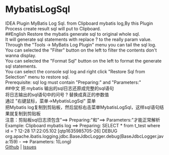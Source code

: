 # MybatisLogSql
IDEA Plugin MyBatis Log Sql.       from Clipboard mybatis log,By this Plugin Process  create result sql will put to Clipboard.
<br/>
      ##English
      Restore the mybatis generate sql to original whole sql.<br/>
      It will generate sql statements with replace ? to the really param value.<br/>
      Through the "Tools -> MyBatis Log Plugin" menu you can tail the sql log.<br/>
      You can selected the "Filter" button on the left to filter the contents don't wanna display.<br/>
      You can selected the "Format Sql" button on the left to format the generate sql statements.<br/>
      You can select the console sql log and right click "Restore Sql from Selection" menu to restore sql.<br/>
      Prerequisite: sql log must contain "Preparing:" and "Parameters:" <br/>
      ##中文
把 mybatis 输出的sql日志还原成完整的sql语句<br/>
      将日志输出的sql语句中的问号 ? 替换成真正的参数值<br/>
      通过 "右键鼠标，菜单->MybatisLogSql" 菜单<br/>
      把Mybatis log复制到剪贴板，然后鼠标右击菜单MybatisLogSql，这样sql语句结果就复制到剪贴板<br/>
      注意：剪贴板sql日志须包含"==>  Preparing:"和"==> Parameters:"才能正常解析<br/>
      Example: Clipboard mybatis log
==>  Preparing: SELECT * from t_test where id = ?
12-28 17:22:05.102 [qtp1635985705-26] DEBUG org.apache.ibatis.logging.jdbc.BaseJdbcLogger.debug(BaseJdbcLogger.java:159) - ==> Parameters: 1(Long)
      <br/>
      <a href="https://github.com/lyg123/MybatisLogSql">Github</a> | <a href="https://github.com/lyg123/MybatisLogSql/issues">Issues</a><br/>
      <br/>
